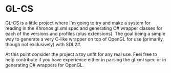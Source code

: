 GL-CS
=====

GL-CS is a little project where I'm going to try and make a system for reading in the Khronos gl.xml spec and generating C# wrapper classes for each of the versions and profiles (plus extensions). The goal being a simple way to generate a very C-like wrapper on top of OpenGL for use (primarily, though not exclusively) with SDL2#.

At this point consider the project a toy unfit for any real use. Feel free to help contribute if you have experience either in parsing the gl.xml spec or in generating C# wrappers for OpenGL.

